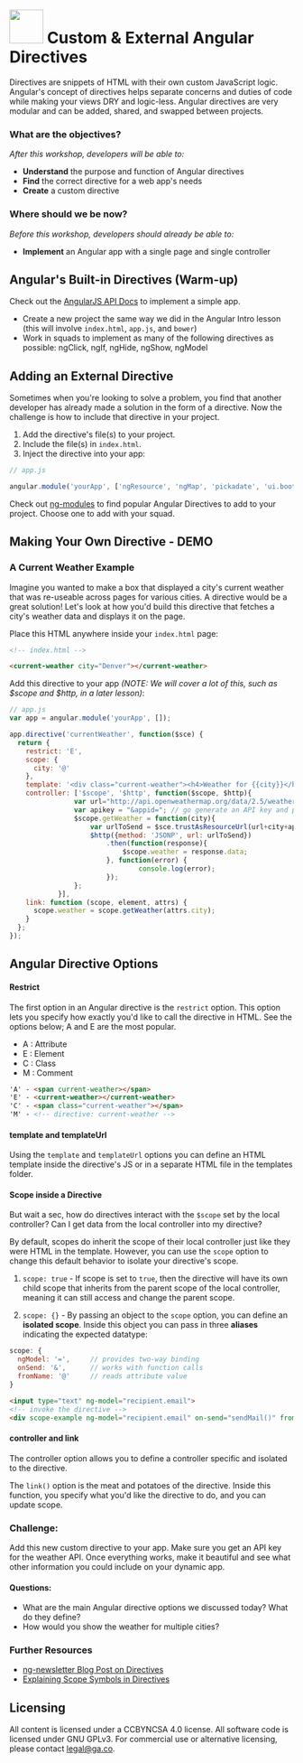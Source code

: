 # <img src="https://cloud.githubusercontent.com/assets/7833470/10899314/63829980-8188-11e5-8cdd-4ded5bcb6e36.png" height="60"> Custom & External Angular Directives

<!--9:41 WDI3 -->
<!--9:30 5 minutes -->

<!--Hook: Raise your hand if you find the process of communicating between your HTML and JS frustrating.  DOM Manipulation, string manipulation, etc.  For those who raised their hands, today we will share a couple ways to make your life easier.  And for those who didn't, I believe we will make that communication even tighter.  Today, we will be talking about directives and... -->

Directives are snippets of HTML with their own custom JavaScript logic. Angular's concept of directives helps separate concerns and duties of code while making your views DRY and logic-less. Angular directives are very modular and can be added, shared, and swapped between projects.

### What are the objectives?
<!-- specific/measurable goal for students to achieve -->
*After this workshop, developers will be able to:*

* **Understand** the purpose and function of Angular directives
* **Find** the correct directive for a web app's needs
* **Create** a custom directive

### Where should we be now?
<!-- call out the skills that are prerequisites -->
*Before this workshop, developers should already be able to:*

* **Implement** an Angular app with a single page and single controller

<!--9:46 turning over to devs WDI3 -->
<!--9:35 20 minutes -->

## Angular's Built-in Directives (Warm-up)

Check out the [AngularJS API Docs](https://docs.angularjs.org/api) to implement a simple app.

* Create a new project the same way we did in the Angular Intro lesson (this will involve `index.html`, `app.js`, and `bower`)
* Work in squads to implement as many of the following directives as possible:  ngClick, ngIf, ngHide, ngShow, ngModel

<!--10:03 WDI3 -->
<!--10:11 turning over to devs -->
<!--9:55 20 minutes -->

## Adding an External Directive

Sometimes when you're looking to solve a problem, you find that another developer has already made a solution in the form of a directive. Now the challenge is how to include that directive in your project.

<!--Demo this with ngStorage, note that googling a library may give good/better docs-->

<!--Actually 10:22 before student exercise -->

1. Add the directive's file(s) to your project.
2. Include the file(s) in `index.html`.
3. Inject the directive into your app:

  ```js
  // app.js

  angular.module('yourApp', ['ngResource', 'ngMap', 'pickadate', 'ui.bootstrap']);
  ```

Check out <a href="http://ngmodules.org" target="_blank">ng-modules</a> to find popular Angular Directives to add to your project.  Choose one to add with your squad.

<!-- Point out that if there is a GitHub for the module, they should check that out in addition to the ngmodules.org stuff -->
<!-- Have developers focus on adding just one first, and if they have time, add the second.  -->

<!--10:24 WDI3 -->

<!--10:15 30 minutes -->

<!--No time to ask devs to follow along -->

## Making Your Own Directive - DEMO

### A Current Weather Example

Imagine you wanted to make a box that displayed a city's current weather that was re-useable across pages for various cities. A directive would be a great solution! Let's look at how you'd build this directive that fetches a city's weather data and displays it on the page.

<!-- Half-mast. Show these quickly, then jump to explanations below.  Finally come back and ask students to copy into their app. -->

Place this HTML anywhere inside your `index.html` page:

```html
<!-- index.html -->

<current-weather city="Denver"></current-weather>
```

Add this directive to your app _(NOTE: We will cover a lot of this, such as $scope and $http, in a later lesson)_:

```js
// app.js
var app = angular.module('yourApp', []);

app.directive('currentWeather', function($sce) {
  return {
    restrict: 'E',
    scope: {
      city: '@'
    },
    template: '<div class="current-weather"><h4>Weather for {{city}}</h4>{{weather.main.temp}}</div>',
    controller: ['$scope', '$http', function($scope, $http){
                var url="http://api.openweathermap.org/data/2.5/weather?units=imperial&q=";
                var apikey = "&appid="; // go generate an API key and plug it in here.
                $scope.getWeather = function(city){
                	var urlToSend = $sce.trustAsResourceUrl(url+city+apikey);
                    $http({method: 'JSONP', url: urlToSend})
                        .then(function(response){
                            $scope.weather = response.data;
                        }, function(error) {
                        		console.log(error);
                      	});
                };
            }],
    link: function (scope, element, attrs) {
      scope.weather = scope.getWeather(attrs.city);
    }
  };
});
```

## Angular Directive Options

#### Restrict

The first option in an Angular directive is the `restrict` option. This option lets you specify how exactly you'd like to call the directive in HTML. See the options below; A and E are the most popular.

- A : Attribute
- E : Element
- C : Class
- M : Comment

```html
'A' - <span current-weather></span>
'E' - <current-weather></current-weather>
'C' - <span class="current-weather"></span>
'M' - <!-- directive: current-weather -->
```

#### template and templateUrl

Using the `template` and `templateUrl` options you can define an HTML template inside the directive's JS or in a separate HTML file in the templates folder.

#### Scope inside a Directive

But wait a sec, how do directives interact with the `$scope` set by the local controller? Can I get data from the local controller into my directive?

By default, scopes do inherit the scope of their local controller just like they were HTML in the template. However, you can use the `scope` option to change this default behavior to isolate your directive's scope.

1. `scope: true` - If scope is set to `true`, then the directive will have its own child scope that inherits from the parent scope of the local controller, meaning it can still access and change the parent scope.

2. `scope: {}` - By passing an object to the `scope` option, you can define an **isolated scope**. Inside this object you can pass in three **aliases** indicating the expected datatype:

  ```js
  scope: {
    ngModel: '=',     // provides two-way binding
    onSend: '&',      // works with function calls
    fromName: '@'     // reads attribute value
  }
  ```

  ```html
  <input type="text" ng-model="recipient.email">
  <!-- invoke the directive -->
  <div scope-example ng-model="recipient.email" on-send="sendMail()" from-name="abc@emailplace.io">
  ```

#### controller and link

The controller option allows you to define a controller specific and isolated to the directive.

The `link()` option is the meat and potatoes of the directive. Inside this function, you specify what you'd like the directive to do, and you can update scope.

### Challenge:

<!--Just had devs copy and paste after I went through the whole thing -->

Add this new custom directive to your app.  Make sure you get an API key for the weather API.  Once everything works, make it beautiful and see what other information you could include on your dynamic app.

<!--11:06 actually, and didn't get to questions -->

<!--10:45 5 minutes -->

#### Questions:
* What are the main Angular directive options we discussed today?  What do they define?
* How would you show the weather for multiple cities?

<!--10:56 WDI3-->

### Further Resources

* [ng-newsletter Blog Post on Directives](http://www.ng-newsletter.com/posts/directives.html)
* [Explaining Scope Symbols in Directives](http://stackoverflow.com/questions/21712147/angularjs-differences-among-in-directive-scope)

## Licensing
All content is licensed under a CC­BY­NC­SA 4.0 license.
All software code is licensed under GNU GPLv3. For commercial use or alternative licensing, please contact legal@ga.co.
